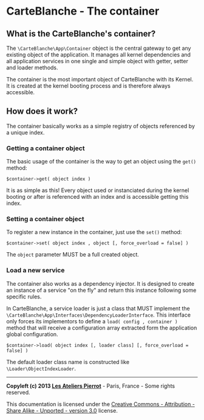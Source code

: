 CarteBlanche - The container
============================


## What is the CarteBlanche's container?

The `\CarteBlanche\App\Container` object is the central gateway to get any existing object of the application.
It manages all kernel dependencies and all application services in one single and simple
object with getter, setter and loader methods.

The container is the most important object of CarteBlanche with its Kernel. It is created at
the kernel booting process and is therefore always accessible.


## How does it work?

The container basically works as a simple registry of objects referenced by a unique index.

### Getting a container object

The basic usage of the container is the way to get an object using the `get()` method:

    $container->get( object index )

It is as simple as this! Every object used or instanciated during the kernel booting or after
is referenced with an index and is accessible getting this index.

### Setting a container object

To register a new instance in the container, just use the `set()` method:

    $container->set( object index , object [, force_overload = false] )

The `object` parameter MUST be a full created object.

### Load a new service

The container also works as a dependency injector. It is designed to create an instance of
a service "on the fly" and return this instance following some specific rules.

In CarteBlanche, a service loader is just a class that MUST implement the
`\CarteBlanche\App\Interfaces\DependencyLoaderInterface`. This interface only forces its implementors to
define a `load( config , container )` method that will receive a configuration array extracted
form the application global configuration.

    $container->load( object index [, loader class] [, force_overload = false] )

The default loader class name is constructed like `\Loader\ObjectIndexLoader`.


----
**Copyleft (c) 2013 [Les Ateliers Pierrot](http://www.ateliers-pierrot.fr/)** - Paris, France - Some rights reserved.

This documentation is licensed under the [Creative Commons - Attribution - Share Alike - Unported - version 3.0](http://creativecommons.org/licenses/by-sa/3.0/) license.
